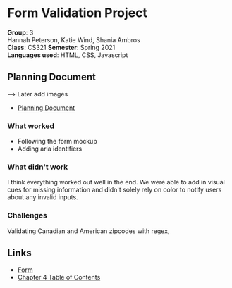 # Form Validation Project
**Group**: 3 
<br> Hannah Peterson, Katie Wind, Shania Ambros<br>
**Class**: CS321
**Semester**: Spring 2021
<br>
**Languages used**: HTML, CSS, Javascript

## Planning Document
--> Later add images
- [Planning Document](https://docs.google.com/document/d/1YK8Cq6o9L70t9Wto31Hj_mCAFBjTy_5IRvR0frBMNMc/edit?usp=sharing)

### What worked
- Following the form mockup
- Adding aria identifiers

### What didn't work
I think everything worked out well in the end. We were able to add in visual cues for missing information and didn't solely rely on color to notify users about any invalid inputs.

### Challenges
Validating Canadian and American zipcodes with regex,

## Links
- [Form]()
- [Chapter 4 Table of Contents](http://web.simmons.edu/~menzin/CS321/Unit_2_JavaScript_and_HTML_Forms/Chapter_4_Forms_and_Event_Handlers/)
